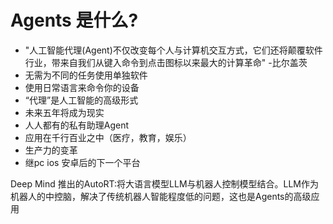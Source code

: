 # Agents 是什么?
- "人工智能代理(Agent)不仅改变每个人与计算机交互方式，它们还将颠覆软件行业，带来自我们从键入命令到点击图标以来最大的计算革命" -比尔盖茨
- 无需为不同的任务使用单独软件
- 使用日常语言来命令你的设备
- “代理”是人工智能的高级形式
- 未来五年将成为现实
- 人人都有的私有助理Agent
- 应用在千行百业之中（医疗，教育，娱乐）
- 生产力的变革
- 继pc ios 安卓后的下一个平台

Deep Mind 推出的AutoRT:将大语言模型LLM与机器人控制模型结合。LLM作为机器人的中控脑，解决了传统机器人智能程度低的问题，这也是Agents的高级应用